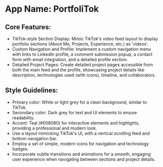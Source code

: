 # **App Name**: PortfoliTok

## Core Features:

- TikTok-style Section Display: Mimic TikTok's video feed layout to display portfolio sections (About Me, Projects, Experience, etc.) as 'videos'.
- Custom Navigation and Profile: Implement a custom navigation menu with links to LinkedIn profile, a comment submission popup, a contact form with email integration, and a detailed profile section.
- Detailed Project Pages: Create detailed project pages accessible from both the main feed and the profile, showcasing project details like description, technologies used (with icons), timeline, and collaborators.

## Style Guidelines:

- Primary color: White or light grey for a clean background, similar to TikTok.
- Secondary color: Dark grey for text and UI elements to ensure readability.
- Accent: Teal (#008080) for interactive elements and highlights, providing a professional and modern look.
- Use a layout mimicking TikTok's UI, with a vertical scrolling feed and bottom navigation bar.
- Employ a set of simple, modern icons for navigation and technology badges.
- Incorporate subtle transitions and animations for a smooth, engaging user experience when navigating between sections and project details.